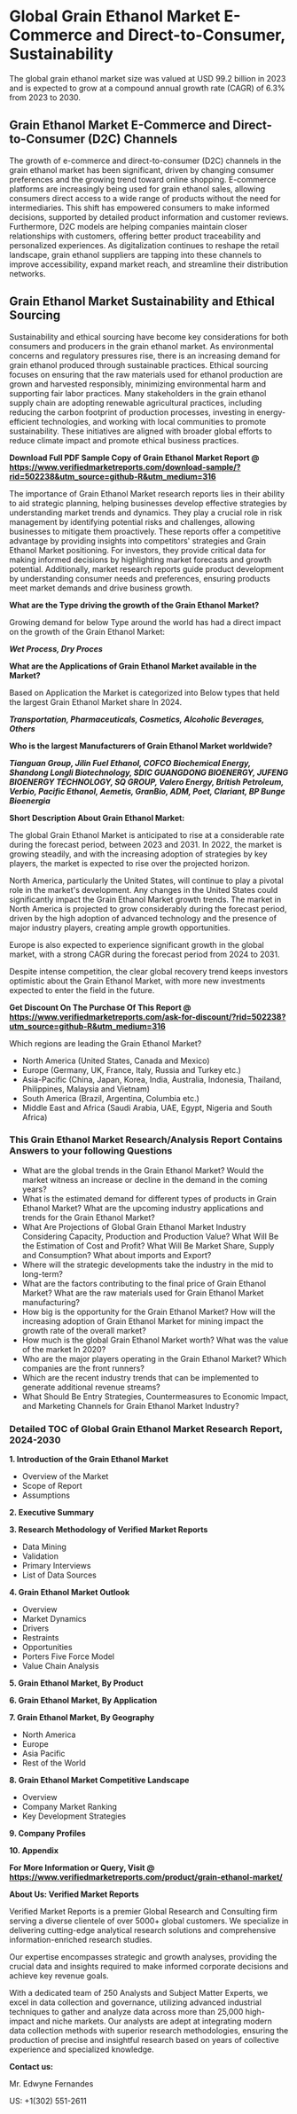 <h1>Global Grain Ethanol Market E-Commerce and Direct-to-Consumer, Sustainability</h1><p class=""><p>The global grain ethanol market size was valued at USD 99.2 billion in 2023 and is expected to grow at a compound annual growth rate (CAGR) of 6.3% from 2023 to 2030.</p><h2>Grain Ethanol Market E-Commerce and Direct-to-Consumer (D2C) Channels</h2><p>The growth of e-commerce and direct-to-consumer (D2C) channels in the grain ethanol market has been significant, driven by changing consumer preferences and the growing trend toward online shopping. E-commerce platforms are increasingly being used for grain ethanol sales, allowing consumers direct access to a wide range of products without the need for intermediaries. This shift has empowered consumers to make informed decisions, supported by detailed product information and customer reviews. Furthermore, D2C models are helping companies maintain closer relationships with customers, offering better product traceability and personalized experiences. As digitalization continues to reshape the retail landscape, grain ethanol suppliers are tapping into these channels to improve accessibility, expand market reach, and streamline their distribution networks.<h2>Grain Ethanol Market Sustainability and Ethical Sourcing</h2><p>Sustainability and ethical sourcing have become key considerations for both consumers and producers in the grain ethanol market. As environmental concerns and regulatory pressures rise, there is an increasing demand for grain ethanol produced through sustainable practices. Ethical sourcing focuses on ensuring that the raw materials used for ethanol production are grown and harvested responsibly, minimizing environmental harm and supporting fair labor practices. Many stakeholders in the grain ethanol supply chain are adopting renewable agricultural practices, including reducing the carbon footprint of production processes, investing in energy-efficient technologies, and working with local communities to promote sustainability. These initiatives are aligned with broader global efforts to reduce climate impact and promote ethical business practices.</p></p><p class=""><strong>Download Full PDF Sample Copy of Grain Ethanol Market Report @ <a href="https://www.verifiedmarketreports.com/download-sample/?rid=502238&utm_source=github-R&utm_medium=316" target="_blank">https://www.verifiedmarketreports.com/download-sample/?rid=502238&utm_source=github-R&utm_medium=316</a></strong></p><p>The importance of&nbsp;Grain Ethanol Market research reports lies in their ability to aid strategic planning, helping businesses develop effective strategies by understanding market trends and dynamics. They play a crucial role in risk management by identifying potential risks and challenges, allowing businesses to mitigate them proactively. These reports offer a competitive advantage by providing insights into competitors' strategies and Grain Ethanol Market positioning. For investors, they provide critical data for making informed decisions by highlighting market forecasts and growth potential. Additionally, market research reports guide product development by understanding consumer needs and preferences, ensuring products meet market demands and drive business growth.</p><p><strong>What are the&nbsp;Type driving the growth of the Grain Ethanol Market?</strong></p><p id="" class="">Growing demand for below Type around the world has had a direct impact on the growth of the Grain Ethanol Market:</p><p class=""><em><strong>Wet Process, Dry Proces</strong></em></p><p class=""><strong>What are the&nbsp;Applications&nbsp;of Grain Ethanol Market available in the Market?</strong></p><p id="" class="">Based on Application the Market is categorized into Below types that held the largest Grain Ethanol Market share In 2024.</p><p class=""><em><strong>Transportation, Pharmaceuticals, Cosmetics, Alcoholic Beverages, Others</strong></em></p><p class=""><strong>Who is the largest Manufacturers of Grain Ethanol Market worldwide?</strong></p><p><em><strong>Tianguan Group, Jilin Fuel Ethanol, COFCO Biochemical Energy, Shandong Longli Biotechnology, SDIC GUANGDONG BIOENERGY, JUFENG BIOENERGY TECHNOLOGY, SQ GROUP, Valero Energy, British Petroleum, Verbio, Pacific Ethanol, Aemetis, GranBio, ADM, Poet, Clariant, BP Bunge Bioenergia</strong></em></p><p id="" class=""><strong>Short Description About Grain Ethanol Market:</strong></p><p>The global Grain Ethanol Market is anticipated to rise at a considerable rate during the forecast period, between 2023 and 2031. In 2022, the market is growing steadily, and with the increasing adoption of strategies by key players, the market is expected to rise over the projected horizon.</p><p>North America, particularly the United States, will continue to play a pivotal role in the market's development. Any changes in the United States could significantly impact the Grain Ethanol Market growth trends. The market in North America is projected to grow considerably during the forecast period, driven by the high adoption of advanced technology and the presence of major industry players, creating ample growth opportunities.</p><p>Europe is also expected to experience significant growth in the global market, with a strong CAGR during the forecast period from 2024 to 2031.</p><p>Despite intense competition, the clear global recovery trend keeps investors optimistic about the Grain Ethanol Market, with more new investments expected to enter the field in the future.</p><p id="" class=""><strong>Get Discount On The Purchase Of This Report @ <a href="https://www.verifiedmarketreports.com/ask-for-discount/?rid=502238?utm_source=github-R&utm_medium=316" target="_blank">https://www.verifiedmarketreports.com/ask-for-discount/?rid=502238?utm_source=github-R&utm_medium=316</a></strong></p><p class="">Which regions are leading the Grain Ethanol Market?</p><ul><li>North America (United States, Canada and Mexico)</li><li>Europe (Germany, UK, France, Italy, Russia and Turkey etc.)</li><li>Asia-Pacific (China, Japan, Korea, India, Australia, Indonesia, Thailand, Philippines, Malaysia and Vietnam)</li><li>South America (Brazil, Argentina, Columbia etc.)</li><li>Middle East and Africa (Saudi Arabia, UAE, Egypt, Nigeria and South Africa)</li></ul><h3 id="" class="">This Grain Ethanol Market Research/Analysis Report Contains Answers to your following Questions</h3><ul><li>What are the global trends in the Grain Ethanol Market? Would the market witness an increase or decline in the demand in the coming years?</li><li>What is the estimated demand for different types of products in Grain Ethanol Market? What are the upcoming industry applications and trends for the Grain Ethanol Market?</li><li>What Are Projections of Global Grain Ethanol Market Industry Considering Capacity, Production and Production Value? What Will Be the Estimation of Cost and Profit? What Will Be Market Share, Supply and Consumption? What about imports and Export?</li><li>Where will the strategic developments take the industry in the mid to long-term?</li><li>What are the factors contributing to the final price of Grain Ethanol Market? What are the raw materials used for Grain Ethanol Market manufacturing?</li><li>How big is the opportunity for the Grain Ethanol Market? How will the increasing adoption of Grain Ethanol Market for mining impact the growth rate of the overall market?</li><li>How much is the global Grain Ethanol Market worth? What was the value of the market In 2020?</li><li>Who are the major players operating in the Grain Ethanol Market? Which companies are the front runners?</li><li>Which are the recent industry trends that can be implemented to generate additional revenue streams?</li><li>What Should Be Entry Strategies, Countermeasures to Economic Impact, and Marketing Channels for Grain Ethanol Market Industry?</li></ul><h3 id="" class="">Detailed TOC of Global Grain Ethanol Market Research Report, 2024-2030</h3><p id="" class=""><strong>1. Introduction of the Grain Ethanol Market</strong></p><ul><li>Overview of the Market</li><li>Scope of Report</li><li>Assumptions</li></ul><p id="" class=""><strong>2. Executive Summary</strong></p><p id="" class=""><strong>3. Research Methodology of Verified Market Reports</strong></p><ul><li>Data Mining</li><li>Validation</li><li>Primary Interviews</li><li>List of Data Sources</li></ul><p id="" class=""><strong>4. Grain Ethanol Market Outlook</strong></p><ul><li>Overview</li><li>Market Dynamics</li><li>Drivers</li><li>Restraints</li><li>Opportunities</li><li>Porters Five Force Model</li><li>Value Chain Analysis</li></ul><p id="" class=""><strong>5. Grain Ethanol Market, By Product</strong></p><p id="" class=""><strong>6. Grain Ethanol Market, By Application</strong></p><p id="" class=""><strong>7. Grain Ethanol Market, By Geography</strong></p><ul><li>North America</li><li>Europe</li><li>Asia Pacific</li><li>Rest of the World</li></ul><p id="" class=""><strong>8. Grain Ethanol Market Competitive Landscape</strong></p><ul><li>Overview</li><li>Company Market Ranking</li><li>Key Development Strategies</li></ul><p id="" class=""><strong>9. Company Profiles</strong></p><p id="" class=""><strong>10. Appendix</strong></p><p id="" class=""><strong>For More Information or Query, Visit @ <a href="https://www.verifiedmarketreports.com/product/grain-ethanol-market/" target="_blank">https://www.verifiedmarketreports.com/product/grain-ethanol-market/</a></strong></p><p id="" class=""><strong>About Us: Verified Market Reports</strong></p><p id="" class="">Verified Market Reports is a premier Global Research and Consulting firm serving a diverse clientele of over 5000+ global customers. We specialize in delivering cutting-edge analytical research solutions and comprehensive information-enriched research studies.</p><p id="" class="">Our expertise encompasses strategic and growth analyses, providing the crucial data and insights required to make informed corporate decisions and achieve key revenue goals.</p><p id="" class="">With a dedicated team of 250 Analysts and Subject Matter Experts, we excel in data collection and governance, utilizing advanced industrial techniques to gather and analyze data across more than 25,000 high-impact and niche markets. Our analysts are adept at integrating modern data collection methods with superior research methodologies, ensuring the production of precise and insightful research based on years of collective experience and specialized knowledge.</p><p id="" class=""><strong>Contact us:</strong></p><p id="" class="">Mr. Edwyne Fernandes</p><p id="" class="">US: +1(302) 551-2611</p>
